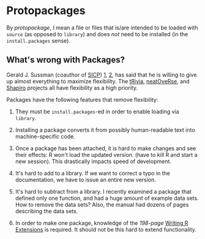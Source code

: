 # Protopackages

By *protopackage*,
I mean a file or files that is/are intended to be loaded with `source`
(as opposed to `library`) and does _not_ need to be installed
(in the `install.packages` sense).

## What's wrong with Packages?

Gerald J. Sussman (coauthor of
[SICP](https://mitpress.mit.edu/sites/default/files/sicp/index.html))
[1](https://www.youtube.com/watch?v=Rk76BurH384),
[2](https://ocw.mit.edu/courses/electrical-engineering-and-computer-science/6-001-structure-and-interpretation-of-computer-programs-spring-2005/video-lectures/),
has said that he is willing to give up almost everything to maximize flexibility.
The
[tRivia](https://github.com/dmparrishphd/tRivia),
[neatOveRse](https://github.com/dmparrishphd/neatOveRse), and
[Shapiro](https://github.com/dmparrishphd/Shapiro)
projects all have flexibility as a high priority.

Packages have the following features that remove flexibility:

1. They must be `install.packages`-ed in order to enable loading via `library`.

2. Installing a package converts it from possibly human-readable text into machine-specific code.

3. Once a package has been attached,
it is hard to make changes and see their effects:
R won't load the updated version.
(have to kill R and start a new session).
This drastically impacts speed of development.

4. It's hard to add to a library.
If we want to correct a typo in the documentation,
we have to issue an entire new version.

5. It's hard to subtract from a library.
I recently examined a package that defined only one function,
and had a huge amount of example data sets.
How to remove the data sets?
Also, the manual had dozens of pages describing the data sets.

5. In order to make one package, knowledge of the _198-page_
[Writing R Extensions](https://cran.r-project.org/manuals.html)
is required.
It should not be this hard to extend functionality.
